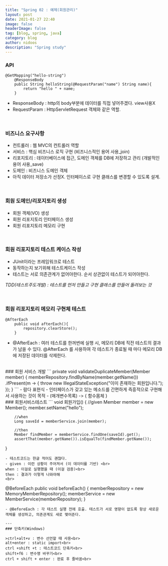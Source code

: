 ```yaml
---
title: "Spring 02 : 예제(회원관리)"
layout: post
date: 2021-01-27 22:40
image: false
headerImage: false
tag: [blog, spring, java]
category: blog
author: nidoos
description: "Spring study"
---
```


### API
```
@GetMapping("hello-string")
    @ResponseBody
    public String helloString(@RequestParam("name") String name){
        return "hello " + name;
    }
```
- ResponseBody : http의 body부분에 데이터를 직접 넣어주겠다. view사용X
- RequestParam : HttpServletRequest 객체와 같은 역할.

<br>

### 비즈니스 요구사항
- 컨트롤러 : 웹 MVC의 컨트롤러 역할
- 서비스 : 핵심 비즈니스 로직 구현 (비즈니스적인 용어 사용_join)
- 리포지토리 : 데이터베이스에 접근, 도메인 객체를 DB에 저장하고 관리 (개발적인 용어 사용_save)
- 도메인 : 비즈니스 도메인 객체
- 아직 데이터 저장소가 선정X. 인터페이스로 구현 클래스를 변경할 수 있도록 설계.

<br>

### 회원 도메인/리포지토리 생성
- 회원 객체(VO) 생성
- 회원 리포지토리 인터페이스 생성
- 회원 리포지토리 메모리 구현

<br>

### 회원 리포지토리 테스트 케이스 작성
- JUnit이라는 프레임워크로 테스트
- 동작하는지 보기위해 테스트케이스 작성
- 테스트는 서로 의존관계가 없어야한다. 순서 상관없이 테스트가 되어야한다.

*TDD(테스트주도개발) : 테스트를 먼저 만들고 구현 클래스를 만들어 돌려보는 것*

<br>

### 회원 리포지토리 메모리 구현체 테스트
```
@AfterEach
    public void afterEach(){
        repository.clearStore();
    }
```
- @AfterEach :  여러 테스트를 한꺼번에 실행 시, 메모리 DB에 직전 테스트의 결과가 남을 수 있다. @AfterEach 를 사용하여 각 테스트가 종료될 때 마다 메모리 DB에 저장된 데이터를 삭제한다.

<br>
### 회원 서비스 개발
```
private void validateDuplicateMember(Member member) {
        memberRepository.findByName(member.getName())
            .ifPresent(m -> {
                throw new IllegalStateException("이미 존재하는 회원입니다.");
            });
    }
```
- 람다 표현식
  - 인터페이스가 갖고 있는 메소드를 간편하게 즉흥적으로 구현해서 사용하는 것이 목적
  - (매개변수목록) -> { 함수몸체 }

<br>
### 회원서비스테스트
```
void 회원가입() {
        //given
        Member member  = new Member();
        member.setName("hello");

        //when
        Long saveId = memberService.join(member);

        //then
        Member findMember = memberService.findOne(saveId).get();
        assertThat(member.getName()).isEqualTo(findMember.getName());
  }
```
- 테스트코드는 한글 적어도 괜찮다.
- given : 이런 상황이 주어져서 (이 데이터를 기반) <br>
when : 이걸로 실행했을 때 (이걸 검증)<br>
then : 결과가 이렇게 나와야해
<br>

```
@BeforeEach
 public void beforeEach() {
 memberRepository = new MemoryMemberRepository();
 memberService = new MemberService(memberRepository);
 }
 ```
- @BeforeEach : 각 테스트 실행 전에 호출. 테스트가 서로 영향이 없도록 항상 새로운 객체를 생성하고, 의존관계도 새로 맺어준다.

---
### 단축키(Windows)

>ctrl+alt+v : 변수 선언할 때 사용<br>
alt+enter : static import<br>
ctrl +shift +t : 테스트코드 단축키<br>
shift+f6 : 변수명 바꾸기<br>
ctrl + shift + enter : 완료 후 줄바꿈<br>
